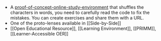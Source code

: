 - A [proof-of-concept-online-study-environment](https://blocks-to-text.github.io/shuffle) that shuffles the characters in words, you need to carefully read the code to fix the mistakes.  You can create exercises and share them with a URL.
- One of the proto-lenses available in [[Side-by-Side]]
- [[Open Educational Resource]], [[Learning Environment]], [[PRIMM]], [[Learner-Accessible OER]]